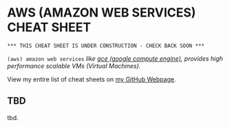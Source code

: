 # AWS (AMAZON WEB SERVICES) CHEAT SHEET

```
*** THIS CHEAT SHEET IS UNDER CONSTRUCTION - CHECK BACK SOON ***
```

`(aws) amazon web services` _like
[gce (google compute engine)](https://github.com/JeffDeCola/my-cheat-sheets/tree/master/infrastructure-as-a-service/cloud-services-compute/google-compute-engine-cheat-sheet),
provides high performance scalable VMs (Virtual Machines)._

View my entire list of cheat sheets on
[my GitHub Webpage](https://jeffdecola.github.io/my-cheat-sheets/).

## TBD

tbd.